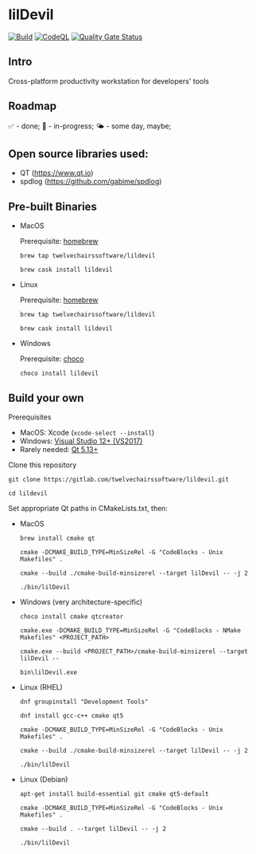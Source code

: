 # lilDevil

[![Build](https://github.com/twelvechairssoftware/lildevil/actions/workflows/build.yml/badge.svg)](https://github.com/twelvechairssoftware/lildevil/actions/workflows/build.yml)
[![CodeQL](https://github.com/twelve-chairs/learn_opengl/actions/workflows/github-code-scanning/codeql/badge.svg)](https://github.com/twelve-chairs/learn_opengl/actions/workflows/github-code-scanning/codeql)
[![Quality Gate Status](https://sonarcloud.io/api/project_badges/measure?project=twelvechairssoftware_lildevil&metric=alert_status&token=52a788a89ceba2c5c9520f211197652e716811cd)](https://sonarcloud.io/dashboard?id=twelvechairssoftware_lildevil)
## Intro
Cross-platform productivity workstation for developers' tools 

## Roadmap

✅ - done; 🚧 - in-progress; 🌤️ -  some day, maybe;

## Open source libraries used:
 - QT (https://www.qt.io)
 - spdlog (https://github.com/gabime/spdlog)


## Pre-built Binaries

- MacOS
    
  Prerequisite: [homebrew](https://brew.sh)

  `brew tap twelvechairssoftware/lildevil`
  
  `brew cask install lildevil`

- Linux

  Prerequisite: [homebrew](https://docs.brew.sh/Homebrew-on-Linux)
  
  `brew tap twelvechairssoftware/lildevil`
    
  `brew cask install lildevil`

- Windows

  Prerequisite: [choco](https://chocolatey.org/install)
  
  `choco install lildevil`

## Build your own
Prerequisites
 - MacOS: Xcode (`xcode-select --install`)
 - Windows: [Visual Studio 12+ (VS2017)](https://visualstudio.microsoft.com/vs/community/)
 - Rarely needed: [Qt 5.13+](https://www.qt.io/download-qt-installer)


Clone this repository

  `git clone https://gitlab.com/twelvechairssoftware/lildevil.git`
  
  `cd lildevil`

Set appropriate Qt paths in CMakeLists.txt, then:

 - MacOS
       
      `brew install cmake qt`
      
      `cmake -DCMAKE_BUILD_TYPE=MinSizeRel -G "CodeBlocks - Unix Makefiles" .`
 
      `cmake --build ./cmake-build-minsizerel --target lilDevil -- -j 2`
      
      `./bin/lilDevil`
 
 - Windows (very architecture-specific)
 
      `choco install cmake qtcreator`
      
      `cmake.exe -DCMAKE_BUILD_TYPE=MinSizeRel -G "CodeBlocks - NMake Makefiles" <PROJECT_PATH>`

      `cmake.exe --build <PROJECT_PATH>/cmake-build-minsizerel --target lilDevil --`
      
      `bin\lilDevil.exe`

 - Linux (RHEL)
       
      `dnf groupinstall "Development Tools"`
      
      `dnf install gcc-c++ cmake qt5`
      
      `cmake -DCMAKE_BUILD_TYPE=MinSizeRel -G "CodeBlocks - Unix Makefiles" .`
 
      `cmake --build ./cmake-build-minsizerel --target lilDevil -- -j 2`
      
      `./bin/lilDevil`

 - Linux (Debian)
             
      `apt-get install build-essential git cmake qt5-default`
      
      `cmake -DCMAKE_BUILD_TYPE=MinSizeRel -G "CodeBlocks - Unix Makefiles" .`
 
      `cmake --build . --target lilDevil -- -j 2`
      
      `./bin/lilDevil`
